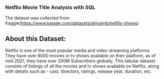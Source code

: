 ### Netflix Movie Title Analysis with SQL
The dataset was collected from Kaggle(https://www.kaggle.com/datasets/shivamb/netflix-shows)

## About this Dataset: 
Netflix is one of the most popular media and video streaming platforms. They have over 8000 movies or tv shows available on their platform, as of mid-2021, they have over 200M Subscribers globally. This tabular dataset consists of listings of all the movies and tv shows available on Netflix, along with details such as - cast, directors, ratings, release year, duration, etc.